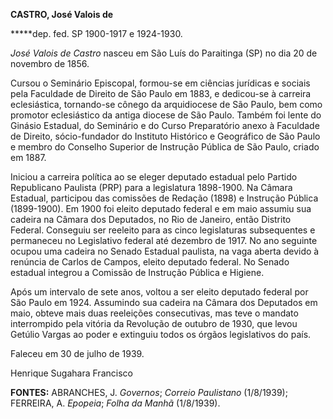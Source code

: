 **CASTRO, José Valois de**

**\***dep. fed. SP 1900-1917 e 1924-1930.

*José Valois de Castro* nasceu em São Luís do Paraitinga (SP) no dia 20
de novembro de 1856.

Cursou o Seminário Episcopal, formou-se em ciências jurídicas e sociais
pela Faculdade de Direito de São Paulo em 1883, e dedicou-se à carreira
eclesiástica, tornando-se cônego da arquidiocese de São Paulo, bem como
promotor eclesiástico da antiga diocese de São Paulo. Também foi lente
do Ginásio Estadual, do Seminário e do Curso Preparatório anexo à
Faculdade de Direito, sócio-fundador do Instituto Histórico e Geográfico
de São Paulo e membro do Conselho Superior de Instrução Pública de São
Paulo, criado em 1887.

Iniciou a carreira política ao se eleger deputado estadual pelo Partido
Republicano Paulista (PRP) para a legislatura 1898-1900. Na Câmara
Estadual, participou das comissões de Redação (1898) e Instrução Pública
(1899-1900). Em 1900 foi eleito deputado federal e em maio assumiu sua
cadeira na Câmara dos Deputados, no Rio de Janeiro, então Distrito
Federal. Conseguiu ser reeleito para as cinco legislaturas subsequentes
e permaneceu no Legislativo federal até dezembro de 1917. No ano
seguinte ocupou uma cadeira no Senado Estadual paulista, na vaga aberta
devido à renúncia de Carlos de Campos, eleito deputado federal. No
Senado estadual integrou a Comissão de Instrução Pública e Higiene.

Após um intervalo de sete anos, voltou a ser eleito deputado federal por
São Paulo em 1924. Assumindo sua cadeira na Câmara dos Deputados em
maio, obteve mais duas reeleições consecutivas, mas teve o mandato
interrompido pela vitória da Revolução de outubro de 1930, que levou
Getúlio Vargas ao poder e extinguiu todos os órgãos legislativos do
país.

Faleceu em 30 de julho de 1939.

Henrique Sugahara Francisco

**FONTES:** ABRANCHES, J. *Governos*; *Correio Paulistano* (1/8/1939);
FERREIRA, A. *Epopeia*; *Folha da Manhã* (1/8/1939).
